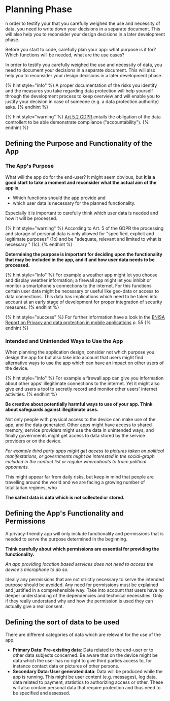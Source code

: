 # Planning Phase

n order to testify your that you carefully weighed the use and necessity of data, you need to write down your decisions in a separate document. This will also help you to reconsider your design decisions in a later development phase.

Before you start to code, carefully plan your app: what purpose is it for? Which functions will be needed, what are the use cases?

In order to testify you carefully weighed the use and necessity of data, you need to document your decisions in a separate document. This will also help you to reconsider your design decisions in a later development phase.

{% hint style="info" %}
A proper documentation of the risks you identify and the measures you take regarding data protection will help yourself through the development process to keep overview and will enable you to justify your decision in case of someone \(e.g. a data protection authority\) asks.
{% endhint %}

{% hint style="warning" %}
[Art 5.2 GDPR ](https://eur-lex.europa.eu/legal-content/EN/TXT/HTML/?uri=CELEX:02016R0679-20160504&from=EN)entails the obligation of the data controllert to be able demonstrate compliance \("accountability"\).
{% endhint %}

## Defining the Purpose and Functionality of the App

### The App's Purpose

What will the app do for the end-user? It might seem obvious, but **it is a good start to take a moment and reconsider what the actual aim of the app is**.

* Which functions should the app provide and
* which user data is necessary for the planned functionality.

Especially it is important to carefully think which user data is needed and how it will be processed.

{% hint style="warning" %}
According to Art. 5 of the GDPR the processing and storage of personal data is only allowed for "specified, explicit and legitimate purposes" \(1b\) and be "adequate, relevant and limited to what is necessary " \(1c\).
{% endhint %}

**Determining the purpose is important for deciding upon the functionality that may be included in the app, and if and how user data needs to be processed.**

{% hint style="info" %}
For example a weather app might let you choose and display weather information; a firewall app might let you inhibit or monitor a smartphone's connections to the internet. For this functions certain user data might be necessary or useful like geo-data or access to data connections. This data has implications which need to be taken into account at an early stage of development for proper integration of security measures.
{% endhint %}

{% hint style="success" %}
For further information have a look in the [ENISA Report on Privacy and data protection in mobile applications](https://www.enisa.europa.eu/publications/privacy-and-data-protection-in-mobile-applications) p. 55
{% endhint %}

### Intended and Unintended Ways to Use the App

When planning the application design, consider not which purpose you design the app for but also take into account that users might find alternative ways to use the app which can have an impact on other users of the device.

{% hint style="info" %}
For example a firewall app can give you information about other apps' illegitimate connections to the internet. Yet it might also give end users a tool to secretly record and monitor other users' internet activities.
{% endhint %}

**Be creative about potentially harmful ways to use of your app. Think about safeguards against illegitimate uses.**

Not only people with physical access to the device can make use of the app, and the data generated. Other apps might have access to shared memory, service providers might use the data in unintended ways, and finally governments might get access to data stored by the service providers or on the device.

_For example third party apps might get access to pictures taken on political manifestations, or governments might be interested in the social-graph included in the contact list or regular whereabouts to trace political opponents._

This might appear far from daily risks, but keep in mind that people are travelling around the world and we are facing a growing number of totalitarian regimes, who

**The safest data is data which is not collected or stored.**

## Defining the App's Functionality and Permissions

A privacy-friendly app will only include functionality and permissions that is needed to serve the purpose determined in the beginning.

**Think carefully about which permissions are essential for providing the functionality.**

_An app providing location based services does not need to access the device's microphone to do so._

Ideally any permissions that are not strictly necessary to serve the intended purpose should be avoided. Any need for permissions must be explained and justified in a comprehensible way. Take into account that users have no deeper understanding of the dependencies and technical necessities. Only if they really understand why and how the permission is used they can actually give a real consent.

## Defining the sort of data to be used

There are different categories of data which are relevant for the use of the app.

* **Primary Data: Pre-existing data**: Data related to the end-user or to other data subjects concerned. Be aware that on the device might be data which the user has no right to give third parties access to, for instance contact data or pictures of other persons.
* **Secondary Data: User generated data**: Data will be produced while the app is running. This might be user content \(e.g. messages\), log data, data related to payment, statistics to authorizing access or other. These will also contain personal data that require protection and thus need to be specified and assessed.

#### 

